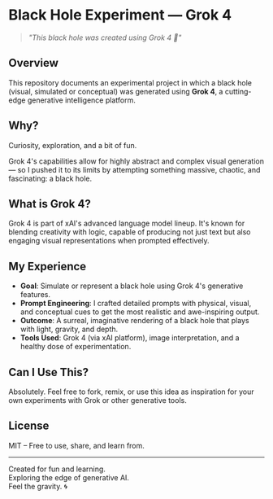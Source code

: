 # Black Hole Experiment — Grok 4

> _"This black hole was created using Grok 4 🤯"_

## Overview

This repository documents an experimental project in which a black hole (visual, simulated or conceptual) was generated using **Grok 4**, a cutting-edge generative intelligence platform.

## Why?

Curiosity, exploration, and a bit of fun.

Grok 4's capabilities allow for highly abstract and complex visual generation — so I pushed it to its limits by attempting something massive, chaotic, and fascinating: a black hole.

## What is Grok 4?

Grok 4 is part of xAI's advanced language model lineup. It's known for blending creativity with logic, capable of producing not just text but also engaging visual representations when prompted effectively.

## My Experience

- **Goal**: Simulate or represent a black hole using Grok 4's generative features.
- **Prompt Engineering**: I crafted detailed prompts with physical, visual, and conceptual cues to get the most realistic and awe-inspiring output.
- **Outcome**: A surreal, imaginative rendering of a black hole that plays with light, gravity, and depth.
- **Tools Used**: Grok 4 (via xAI platform), image interpretation, and a healthy dose of experimentation.

## Can I Use This?

Absolutely. Feel free to fork, remix, or use this idea as inspiration for your own experiments with Grok or other generative tools.

## License

MIT – Free to use, share, and learn from.

---

Created for fun and learning.  
Exploring the edge of generative AI.  
Feel the gravity. 🌀
